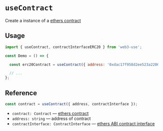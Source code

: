 # `useContract`

Create a instance of a [ethers contract](https://docs.ethers.io/v5/api/contract/contract/)

## Usage

```jsx
import { useContract, contractInterfaceERC20 } from 'web3-use';

const Demo = () => {

  const erc20Contract = useContract({ address: '0xdac17f958d2ee523a2206206994597c13d831ec7', contractInterface: contractInterfaceERC20 });

  // ...
};
```

## Reference

```ts
const contract = useContract({ address, contractInterface });
```
- `contract: Contract` &mdash; [ethers contract](https://docs.ethers.io/v5/api/contract/contract/)
- `address: string` &mdash; address of contract
- `contractInterface: ContractInterface` &mdash; [ethers ABI contract interface](https://docs.ethers.io/v5/api/utils/abi/interface/)
